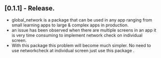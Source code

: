 ## [0.1.1] - Release.

- global_network is a package that can be used in any app ranging from small learning apps to large & complex apps in production.
- an issue has been observed when there are multiple screens in an app it is very time consuming to implement network check on individual screen.
- With this package this problem will become much simpler. No need to use networkcheck at individual screen just use this package .
